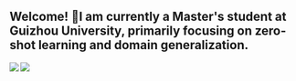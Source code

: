 ## Welcome! 👋I am currently a Master's student at Guizhou University, primarily focusing on zero-shot learning and domain generalization.

<!--
**2hlovely/2hlovely** is a ✨ _special_ ✨ repository because its `README.md` (this file) appears on your GitHub profile.

Here are some ideas to get you started:

- 🔭 I’m currently working on ...
- 🌱 I’m currently learning ...
- 👯 I’m looking to collaborate on ...
- 🤔 I’m looking for help with ...
- 💬 Ask me about ...
- 📫 How to reach me: ...
- 😄 Pronouns: ...
- ⚡ Fun fact: ...
-->


<img   align="left" src="https://github-readme-stats.vercel.app/api?username=2hlovely&locale=en&line_height=33&show_icons=true&hide=&theme=dracula&rank_icon=github"/>

<img   align="center" src="https://github-readme-stats.vercel.app/api/top-langs/?username=2hlovely&locale=en&line_height=33&theme=dracula&langs_count=5&layout=donut"/>
